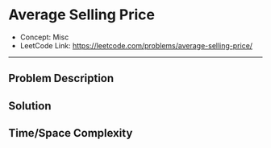 # Average Selling Price

- Concept: Misc
- LeetCode Link: https://leetcode.com/problems/average-selling-price/

---

## Problem Description

## Solution

## Time/Space Complexity

